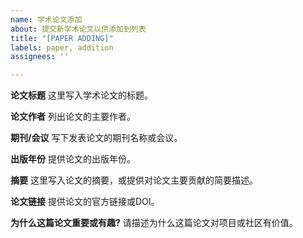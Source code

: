 ```yaml
---
name: 学术论文添加
about: 提交新学术论文以供添加到列表
title: "[PAPER ADDING]"
labels: paper, addition
assignees: ''

---
```


**论文标题**
这里写入学术论文的标题。

**论文作者**
列出论文的主要作者。

**期刊/会议**
写下发表论文的期刊名称或会议。

**出版年份**
提供论文的出版年份。

**摘要**
这里写入论文的摘要，或提供对论文主要贡献的简要描述。

**论文链接**
提供论文的官方链接或DOI。

**为什么这篇论文重要或有趣?**
请描述为什么这篇论文对项目或社区有价值。

